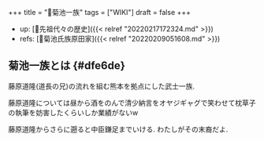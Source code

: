 +++
title = "📝菊池一族"
tags = ["WIKI"]
draft = false
+++

-   up: [📂先祖代々の歴史]({{< relref "20220217172324.md" >}})
-   refs: [📝菊池氏族原田家]({{< relref "20220209051608.md" >}})


## 菊池一族とは {#dfe6de}

藤原道隆(道長の兄)の流れを組む熊本を拠点にした武士一族.

藤原道隆については昼から酒をのんで清少納言をオヤジギャグで笑わせて枕草子の執筆を妨害したくらいしか業績がないw

藤原道隆からさらに遡ると中臣鎌足までいける. わたしがその末裔だよ.
